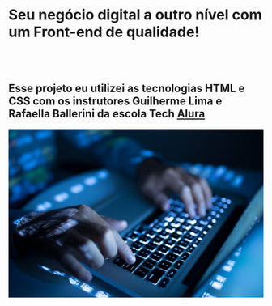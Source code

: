 <h1>Seu negócio digital a outro nível com um Front-end de qualidade!</h1>
<br>
<br>
<h2>Esse projeto eu utilizei as tecnologias HTML e CSS com os instrutores Guilherme Lima e Rafaella Ballerini da escola Tech <a href="https://www.alura.com.br/?srsltid=AfmBOoqKpKvLEOX0ToapRX2yJwVEayRBM0xZRkIWjnX5_QYe7vr_JfQr">Alura</a></h2>

<img src="https://raw.githubusercontent.com/willianoliveira80/meu-projeto-programacao-git/92a93208207682d847135a3553690b0d16750952/img.png" />

